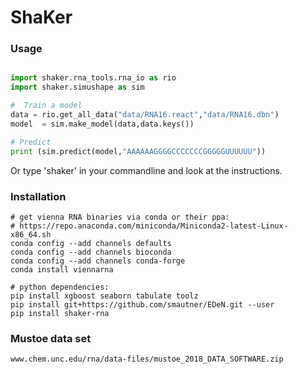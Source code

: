 # ShaKer

### Usage


```python

import shaker.rna_tools.rna_io as rio
import shaker.simushape as sim

#  Train a model 
data = rio.get_all_data("data/RNA16.react","data/RNA16.dbn") 
model  = sim.make_model(data,data.keys())

# Predict 
print (sim.predict(model,"AAAAAAGGGGCCCCCCCGGGGGUUUUUU"))

```

Or type 'shaker' in your commandline and look at the instructions. 


### Installation

```fish
# get vienna RNA binaries via conda or their ppa:
# https://repo.anaconda.com/miniconda/Miniconda2-latest-Linux-x86_64.sh
conda config --add channels defaults
conda config --add channels bioconda
conda config --add channels conda-forge
conda install viennarna

# python dependencies:
pip install xgboost seaborn tabulate toolz
pip install git+https://github.com/smautner/EDeN.git --user 
pip install shaker-rna
```


### Mustoe data set
```fish
www.chem.unc.edu/rna/data-files/mustoe_2018_DATA_SOFTWARE.zip 
```
